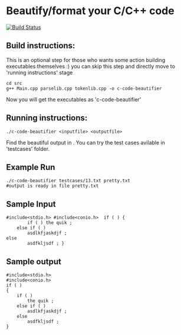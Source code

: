 # Beautify/format your C/C++ code  
[![Build Status](https://travis-ci.org/ayonious/C-Code-Beautifier.svg?branch=master)](https://travis-ci.org/ayonious/C-Code-Beautifier)


## Build instructions: 

This is an optional step for those who wants some action building executables themselves :) you can skip this step and directly move to 'running instructions' stage
```
cd src
g++ Main.cpp parselib.cpp tokenlib.cpp -o c-code-beautifier
```
Now you will get the executables as 'c-code-beautifier'

## Running instructions:

```
./c-code-beautifier <inputfile> <outputfile>
```

Find the beautiful output in <outputfile>. You can try the test cases avilable in 'testcases' folder.

## Example Run
```
./c-code-beautifier testcases/13.txt pretty.txt
#output is ready in file pretty.txt
```


## Sample Input
```
#include<stdio.h> #include<conio.h>  if ( ) {
	    if ( ) the quik ; 
    else if ( ) 
		asdlkfjaskdjf ; 
else 
		asdfkljsdf ; }
```

## Sample output

```
#include<stdio.h>
#include<conio.h>
if ( ) 
{
	if ( ) 
		the quik ; 
	else if ( ) 
		asdlkfjaskdjf ; 
	else 
		asdfkljsdf ; 
}
```


